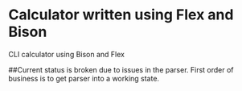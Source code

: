 # Calculator written using Flex and Bison

CLI calculator using Bison and Flex

##Current status is broken due to issues in the parser. First order of business is to get parser into a working state.
